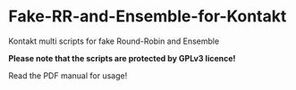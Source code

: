 # Fake-RR-and-Ensemble-for-Kontakt
Kontakt multi scripts for fake Round-Robin and Ensemble

**Please note that the scripts are protected by GPLv3 licence!**

Read the PDF manual for usage!
